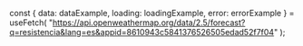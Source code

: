 const { data: dataExample, loading: loadingExample, error: errorExample } = useFetch(
"https://api.openweathermap.org/data/2.5/forecast?q=resistencia&lang=es&appid=8610943c5841376526505edad52f7f04"
);
